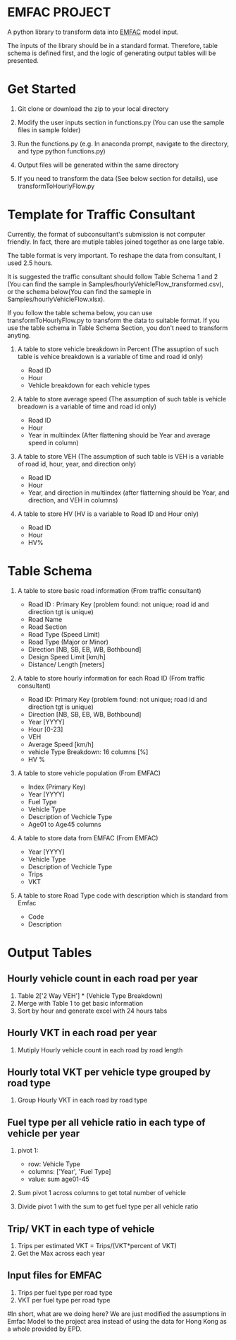 # EMFAC PROJECT
A python library to transform data into [EMFAC](https://www.epd.gov.hk/epd/english/environmentinhk/air/guide_ref/emfac-hk.html) model input.

The inputs of the library should be in a standard format. Therefore, table schema is defined first, and the logic of generating output tables will be presented.

# Get Started
1. Git clone or download the zip to your local directory

2. Modify the user inputs section in functions.py (You can use the sample files in sample folder)

3. Run the functions.py (e.g. In anaconda prompt, navigate to the directory, and type python functions.py)

4. Output files will be generated within the same directory

5. If you need to transform the data (See below section for details), use transformToHourlyFlow.py

# Template for Traffic Consultant
Currently, the format of subconsultant's submission is not computer friendly. In fact, there are mutiple tables joined together as one large table.

The table format is very important. To reshape the data from consultant, I used 2.5 hours.

It is suggested the traffic consultant should follow Table Schema 1 and 2 (You can find the sample in Samples/hourlyVehicleFlow_transformed.csv), or the schema below(You can find the sameple in Samples/hourlyVehicleFlow.xlsx).

If you follow the table schema below, you can use transformToHourlyFlow.py to transform the data to suitable format. If you use the table schema in Table Schema Section, you don't need to transform anyting.

1. A table to store vehicle breakdown in Percent (The assuption of such table is vehice breakdown is a variable of time and road id only)
    * Road ID
    * Hour
    * Vehicle breakdown for each vehicle types

2. A table to store average speed (The assumption of such table is vehicle breadown is a variable of time and road id only)
    * Road ID
    * Hour
    * Year in multiindex (After flattening should be Year and average speed in column)

3. A table to store VEH (The assumption of such table is VEH is a variable of road id, hour, year, and direction only)
    * Road ID
    * Hour
    * Year, and direction in multiindex (after flatterning should be Year, and direction, and VEH in columns)

4. A table to store HV (HV is a variable to Road ID and Hour only)
    * Road ID
    * Hour
    * HV%

# Table Schema

1. A table to store basic road information (From traffic consultant)
    * Road ID : Primary Key (problem found: not unique; road id and direction tgt is unique)
    * Road Name
    * Road Section
    * Road Type (Speed Limit)
    * Road Type (Major or Minor)
    * Direction [NB, SB, EB, WB, Bothbound]
    * Design Speed Limit [km/h]
    * Distance/ Length [meters]

2. A table to store hourly information for each Road ID (From traffic consultant)
    * Road ID: Primary Key (problem found: not unique; road id and direction tgt is unique)
    * Direction [NB, SB, EB, WB, Bothbound]
    * Year [YYYY]
    * Hour [0-23]
    * VEH 
    * Average Speed [km/h]
    * vehicle Type Breakdown: 16 columns [%]
    * HV %

3. A table to store vehicle population (From EMFAC)
    * Index (Primary Key)
    * Year [YYYY]
    * Fuel Type
    * Vehicle Type
    * Description of Vechicle Type
    * Age01 to Age45 columns

4. A table to store data from EMFAC (From EMFAC)
    * Year [YYYY]
    * Vehicle Type
    * Description of Vechicle Type
    * Trips
    * VKT

5. A table to store Road Type code with description which is standard from Emfac
    * Code
    * Description

# Output Tables

## Hourly vehicle count in each road per year
1. Table 2['2 Way VEH'] * (Vehicle Type Breakdown)
2. Merge with Table 1 to get basic information
3. Sort by hour and generate excel with 24 hours tabs

## Hourly VKT in each road per year
1. Mutiply Hourly vehicle count in each road by road length

## Hourly total VKT per vehicle type grouped by road type
1. Group Hourly VKT in each road by road type

## Fuel type per all vehicle ratio in each type of vehicle per year
1. pivot 1:
    * row: Vehicle Type
    * columns: ['Year', 'Fuel Type]
    * value: sum age01-45

2. Sum pivot 1 across columns to get total number of vehicle

3. Divide pivot 1 with the sum to get fuel type per all vehicle ratio

## Trip/ VKT in each type of vehicle
1. Trips per estimated VKT = Trips/(VKT*percent of VKT)
2. Get the Max across each year

## Input files for EMFAC
1. Trips per fuel type per road type
2. VKT per fuel type per road type

#In short, what are we doing here?
We are just modified the assumptions in Emfac Model to the project area instead of using the data for Hong Kong as a whole provided by EPD.